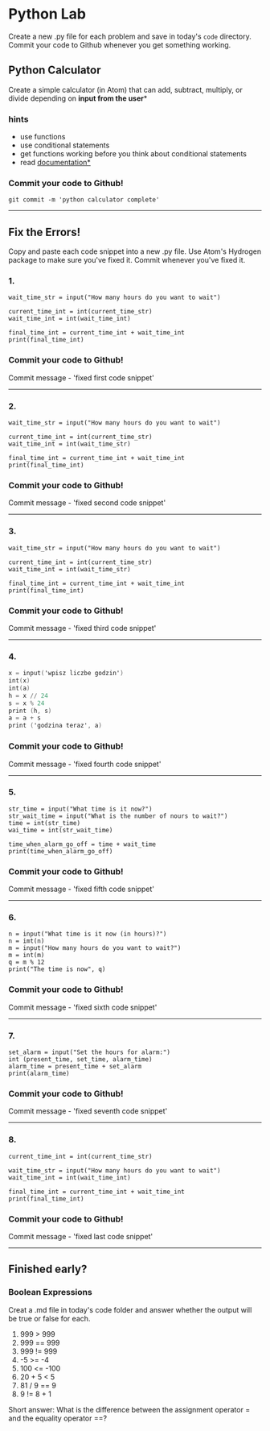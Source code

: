# Python Lab

Create a new .py file for each problem and save in today's `code` directory. Commit your code to Github whenever you get something working.

## Python Calculator

Create a simple calculator (in Atom) that can add, subtract, multiply, or divide depending on **input from the user***

### hints
  - use functions
  - use conditional statements
  - get functions working before you think about conditional statements
  - read [documentation*](https://docs.python.org/3/)

### **Commit your code to Github!**
```git add .
git commit -m 'python calculator complete'
```

<hr>

## Fix the Errors!

Copy and paste each code snippet into a new .py file. Use Atom's Hydrogen package to make sure you've fixed it. Commit whenever you've fixed it.

### 1.
```current_time_str = input("What is the current time (in hours 0-23)?")
wait_time_str = input("How many hours do you want to wait")

current_time_int = int(current_time_str)
wait_time_int = int(wait_time_int)

final_time_int = current_time_int + wait_time_int
print(final_time_int)
```

### **Commit your code to Github!**
Commit message - 'fixed first code snippet'

<hr>

### 2.
```current_time_str = input("What is the current time (in hours 0-23)?")
wait_time_str = input("How many hours do you want to wait")

current_time_int = int(current_time_str)
wait_time_int = int(wait_time_str)

final_time_int = current_time_int + wait_time_int
print(final_time_int)
```

### **Commit your code to Github!**
Commit message - 'fixed second code snippet'

<hr>

### 3.
```current_time_str = input("What is the "current time" (in hours 0-23)?")
wait_time_str = input("How many hours do you want to wait")

current_time_int = int(current_time_str)
wait_time_int = int(wait_time_str)

final_time_int = current_time_int + wait_time_int
print(final_time_int)
```

### **Commit your code to Github!**
Commit message - 'fixed third code snippet'

<hr>

### 4.
```a = input('wpisz godzine')
x = input('wpisz liczbe godzin')
int(x)
int(a)
h = x // 24
s = x % 24
print (h, s)
a = a + s
print ('godzina teraz', a)
```

### **Commit your code to Github!**
Commit message - 'fixed fourth code snippet'

<hr>

### 5.
```
str_time = input("What time is it now?")
str_wait_time = input("What is the number of nours to wait?")
time = int(str_time)
wai_time = int(str_wait_time)

time_when_alarm_go_off = time + wait_time
print(time_when_alarm_go_off)
```

### **Commit your code to Github!**
Commit message - 'fixed fifth code snippet'

<hr>

### 6.
```
n = input("What time is it now (in hours)?")
n = imt(n)
m = input("How many hours do you want to wait?")
m = int(m)
q = m % 12
print("The time is now", q)
```

### **Commit your code to Github!**
Commit message - 'fixed sixth code snippet'

<hr>

### 7.
```present_time = input("Enter the present timein hours:")
set_alarm = input("Set the hours for alarm:")
int (present_time, set_time, alarm_time)
alarm_time = present_time + set_alarm
print(alarm_time)
```

### **Commit your code to Github!**
Commit message - 'fixed seventh code snippet'

<hr>

### 8.
```current_time_str = input("What is the current time (in hours 0-23)?")
current_time_int = int(current_time_str)

wait_time_str = input("How many hours do you want to wait")
wait_time_int = int(wait_time_int)

final_time_int = current_time_int + wait_time_int
print(final_time_int)
```

### **Commit your code to Github!**
Commit message - 'fixed last code snippet'

<hr>

## Finished early?

### Boolean Expressions

Creat a .md file in today's code folder and answer whether the output will be true or false for each.

1. 999 > 999
2. 999 == 999
3. 999 != 999
4. -5 >= -4
5. 100 <= -100
6. 20 + 5 < 5
7. 81 / 9 == 9
8. 9 != 8 + 1

Short answer:
What is the difference between the assignment operator = and the equality operator ==?

